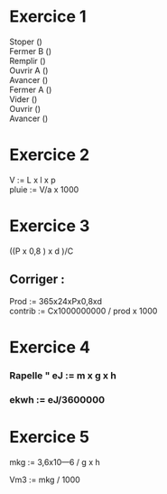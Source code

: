 # Exercice 1

Stoper ()  
Fermer B ()  
Remplir ()  
Ouvrir A ()  
Avancer ()  
Fermer A ()  
Vider ()  
Ouvrir ()  
Avancer ()  

# Exercice 2

V := L x l x p  
pluie := V/a x 1000

# Exercice 3 

((P x 0,8 ) x d )/C

## Corriger : 
Prod := 365x24xPx0,8xd  
contrib := Cx1000000000 / prod x 1000  

# Exercice 4

### Rapelle " eJ := m x g x h  
### ekwh := eJ/3600000

# Exercice 5
mkg := 3,6x10—6 / g x h  

Vm3 := mkg / 1000

